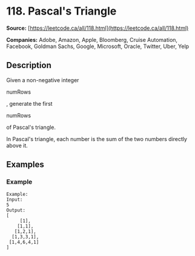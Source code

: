 # 118. Pascal's Triangle

**Source:** [https://leetcode.ca/all/118.html](https://leetcode.ca/all/118.html)

**Companies:** Adobe, Amazon, Apple, Bloomberg, Cruise Automation, Facebook, Goldman Sachs, Google, Microsoft, Oracle, Twitter, Uber, Yelp

## Description

Given a non-negative integer

numRows

, generate the first

numRows

of
        Pascal's triangle.

In Pascal's triangle, each number is the sum of the two numbers directly above
            it.

## Examples

### Example

```
Example:
Input:
5
Output:
[
     [1],
    [1,1],
   [1,2,1],
  [1,3,3,1],
 [1,4,6,4,1]
]
```

